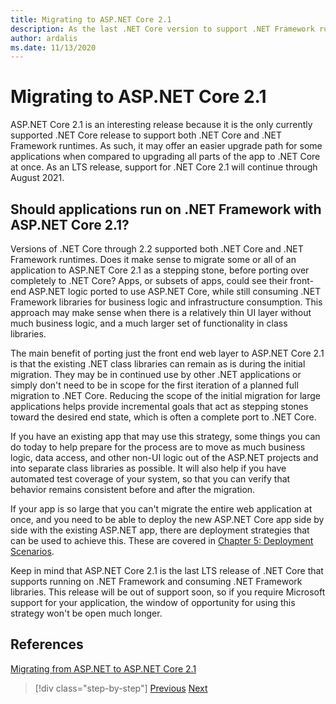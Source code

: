 ```yaml
---
title: Migrating to ASP.NET Core 2.1
description: As the last .NET Core version to support .NET Framework runtime targeting, does migrating to .NET Core 2.1 make sense as an intermediate step in some app migration plans?
author: ardalis
ms.date: 11/13/2020
---
```


# Migrating to ASP.NET Core 2.1

ASP.NET Core 2.1 is an interesting release because it is the only currently supported .NET Core release to support both .NET Core and .NET Framework runtimes. As such, it may offer an easier upgrade path for some applications when compared to upgrading all parts of the app to .NET Core at once. As an LTS release, support for .NET Core 2.1 will continue through August 2021.

## Should applications run on .NET Framework with ASP.NET Core 2.1?

Versions of .NET Core through 2.2 supported both .NET Core and .NET Framework runtimes. Does it make sense to migrate some or all of an application to ASP.NET Core 2.1 as a stepping stone, before porting over completely to .NET Core? Apps, or subsets of apps, could see their front-end ASP.NET logic ported to use ASP.NET Core, while still consuming .NET Framework libraries for business logic and infrastructure consumption. This approach may make sense when there is a relatively thin UI layer without much business logic, and a much larger set of functionality in class libraries.

The main benefit of porting just the front end web layer to ASP.NET Core 2.1 is that the existing .NET class libraries can remain as is during the initial migration. They may be in continued use by other .NET applications or simply don't need to be in scope for the first iteration of a planned full migration to .NET Core. Reducing the scope of the initial migration for large applications helps provide incremental goals that act as stepping stones toward the desired end state, which is often a complete port to .NET Core.

If you have an existing app that may use this strategy, some things you can do today to help prepare for the process are to move as much business logic, data access, and other non-UI logic out of the ASP.NET projects and into separate class libraries as possible. It will also help if you have automated test coverage of your system, so that you can verify that behavior remains consistent before and after the migration.

If your app is so large that you can't migrate the entire web application at once, and you need to be able to deploy the new ASP.NET Core app side by side with the existing ASP.NET app, there are deployment strategies that can be used to achieve this. These are covered in [Chapter 5: Deployment Scenarios](deployment-scenarios.md).

Keep in mind that ASP.NET Core 2.1 is the last LTS release of .NET Core that supports running on .NET Framework and consuming .NET Framework libraries. This release will be out of support soon, so if you require Microsoft support for your application, the window of opportunity for using this strategy won't be open much longer.

## References

[Migrating from ASP.NET to ASP.NET Core 2.1](https://docs.microsoft.com/aspnet/core/migration/proper-to-2x/?view=aspnetcore-2.1)

>[!div class="step-by-step"]
>[Previous](migration-considerations.md)
>[Next](choose-net-core-version.md)
